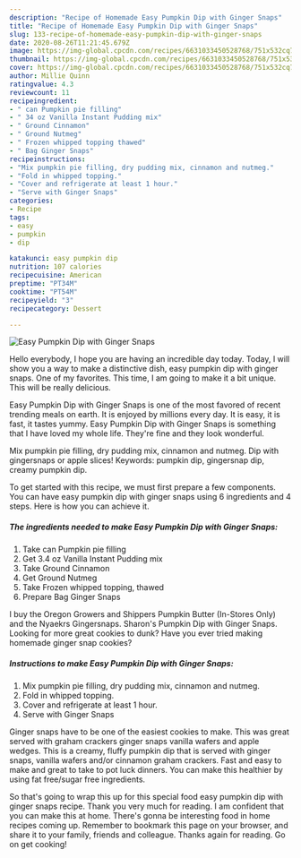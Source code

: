 ```yaml
---
description: "Recipe of Homemade Easy Pumpkin Dip with Ginger Snaps"
title: "Recipe of Homemade Easy Pumpkin Dip with Ginger Snaps"
slug: 133-recipe-of-homemade-easy-pumpkin-dip-with-ginger-snaps
date: 2020-08-26T11:21:45.679Z
image: https://img-global.cpcdn.com/recipes/6631033450528768/751x532cq70/easy-pumpkin-dip-with-ginger-snaps-recipe-main-photo.jpg
thumbnail: https://img-global.cpcdn.com/recipes/6631033450528768/751x532cq70/easy-pumpkin-dip-with-ginger-snaps-recipe-main-photo.jpg
cover: https://img-global.cpcdn.com/recipes/6631033450528768/751x532cq70/easy-pumpkin-dip-with-ginger-snaps-recipe-main-photo.jpg
author: Millie Quinn
ratingvalue: 4.3
reviewcount: 11
recipeingredient:
- " can Pumpkin pie filling"
- " 34 oz Vanilla Instant Pudding mix"
- " Ground Cinnamon"
- " Ground Nutmeg"
- " Frozen whipped topping thawed"
- " Bag Ginger Snaps"
recipeinstructions:
- "Mix pumpkin pie filling, dry pudding mix, cinnamon and nutmeg."
- "Fold in whipped topping."
- "Cover and refrigerate at least 1 hour."
- "Serve with Ginger Snaps"
categories:
- Recipe
tags:
- easy
- pumpkin
- dip

katakunci: easy pumpkin dip 
nutrition: 107 calories
recipecuisine: American
preptime: "PT34M"
cooktime: "PT54M"
recipeyield: "3"
recipecategory: Dessert

---
```



![Easy Pumpkin Dip with Ginger Snaps](https://img-global.cpcdn.com/recipes/6631033450528768/751x532cq70/easy-pumpkin-dip-with-ginger-snaps-recipe-main-photo.jpg)

Hello everybody, I hope you are having an incredible day today. Today, I will show you a way to make a distinctive dish, easy pumpkin dip with ginger snaps. One of my favorites. This time, I am going to make it a bit unique. This will be really delicious.

Easy Pumpkin Dip with Ginger Snaps is one of the most favored of recent trending meals on earth. It is enjoyed by millions every day. It is easy, it is fast, it tastes yummy. Easy Pumpkin Dip with Ginger Snaps is something that I have loved my whole life. They're fine and they look wonderful.

Mix pumpkin pie filling, dry pudding mix, cinnamon and nutmeg. Dip with gingersnaps or apple slices! Keywords: pumpkin dip, gingersnap dip, creamy pumpkin dip.


To get started with this recipe, we must first prepare a few components. You can have easy pumpkin dip with ginger snaps using 6 ingredients and 4 steps. Here is how you can achieve it.

<!--inarticleads1-->

##### The ingredients needed to make Easy Pumpkin Dip with Ginger Snaps:

1. Take  can Pumpkin pie filling
1. Get  3.4 oz Vanilla Instant Pudding mix
1. Take  Ground Cinnamon
1. Get  Ground Nutmeg
1. Take  Frozen whipped topping, thawed
1. Prepare  Bag Ginger Snaps


I buy the Oregon Growers and Shippers Pumpkin Butter (In-Stores Only) and the Nyaekrs Gingersnaps. Sharon&#39;s Pumpkin Dip with Ginger Snaps. Looking for more great cookies to dunk? Have you ever tried making homemade ginger snap cookies? 

<!--inarticleads2-->

##### Instructions to make Easy Pumpkin Dip with Ginger Snaps:

1. Mix pumpkin pie filling, dry pudding mix, cinnamon and nutmeg.
1. Fold in whipped topping.
1. Cover and refrigerate at least 1 hour.
1. Serve with Ginger Snaps


Ginger snaps have to be one of the easiest cookies to make. This was great served with graham crackers ginger snaps vanilla wafers and apple wedges. This is a creamy, fluffy pumpkin dip that is served with ginger snaps, vanilla wafers and/or cinnamon graham crackers. Fast and easy to make and great to take to pot luck dinners. You can make this healthier by using fat free/sugar free ingredients. 

So that's going to wrap this up for this special food easy pumpkin dip with ginger snaps recipe. Thank you very much for reading. I am confident that you can make this at home. There's gonna be interesting food in home recipes coming up. Remember to bookmark this page on your browser, and share it to your family, friends and colleague. Thanks again for reading. Go on get cooking!
